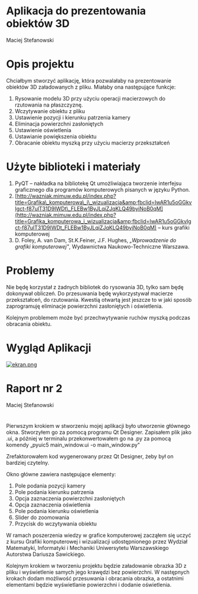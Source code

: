 # Aplikacja do prezentowania obiektów 3D

Maciej Stefanowski

# Opis projektu

Chciałbym stworzyć aplikację, która pozwalałaby na prezentowanie obiektów 3D załadowanych z pliku. Miałaby ona następujące funkcje:

1. Rysowanie modelu 3D przy użyciu operacji macierzowych do rzutowania na płaszczyznę.
2. Wczytywanie obiektu z pliku
3. Ustawienie pozycji i kierunku patrzenia kamery
4. Eliminacja powierzchni zasłoniętych
5. Ustawienie oświetlenia
6. Ustawianie powiększenia obiektu
7. Obracanie obiektu myszką przy użyciu macierzy przekształceń

# Użyte biblioteki i materiały

1. PyQT – nakładka na bibliotekę Qt umożliwiająca tworzenie interfejsu graficznego dla programów komputerowych pisanych w języku Python.
2. [http://wazniak.mimuw.edu.pl/index.php?title=Grafika\_komputerowa\_i\_wizualizacja&amp;fbclid=IwAR1u5oGGkvIgct-f87ulT31D9IWDt\_FLEBw1ByJLqiZJqKLQ49byiNoB0qM](http://wazniak.mimuw.edu.pl/index.php?title=Grafika_komputerowa_i_wizualizacja&amp;fbclid=IwAR1u5oGGkvIgct-f87ulT31D9IWDt_FLEBw1ByJLqiZJqKLQ49byiNoB0qM) – kurs grafiki komputerowej
3. D. Foley, A. van Dam, St.K.Feiner, J.F. Hughes, _„Wprowadzenie do grafiki komputerowej&quot;_, Wydawnictwa Naukowo-Techniczne Warszawa.

# Problemy

Nie będę korzystał z żadnych bibliotek do rysowania 3D, tylko sam będę dokonywał obliczeń. Do przesuwania będę wykorzystywał macierze przekształceń, do rzutowania. Kwestią otwartą jest jeszcze to w jaki sposób zaprogramuję eliminacje powierzchni zasłoniętych i oświetlenia.

Kolejnym problemem może być przechwytywanie ruchów myszką podczas obracania obiektu.





# Wygląd Aplikacji

 [![ekran.png](https://i.postimg.cc/Jhbs62f3/ekran.png)](https://postimg.cc/zLGD30X3)

# Raport nr 2

Maciej Stefanowski

#

Pierwszym krokiem w stworzeniu mojej aplikacji było utworzenie głównego okna. Stworzyłem go za pomocą programu Qt Designer. Zapisałem plik jako .ui, a później w terminalu przekonwertowałem go na .py za pomocą komendy „pyuic5 main\_window.ui -o main\_window.py&quot;

Zrefaktorowałem kod wygenerowany przez Qt Designer, żeby był on bardziej czytelny.

Okno główne zawiera następujące elementy:

1. Pole podania pozycji kamery
2. Pole podania kierunku patrzenia
3. Opcja zaznaczenia powierzchni zasłoniętych
4. Opcja zaznaczenia oświetlenia
5. Pole podania kierunku oświetlenia
6. Slider do zoomowania
7. Przycisk do wczytywania obiektu

W ramach poszerzenia wiedzy w grafice komputerowej zacząłem się uczyć z kursu Grafiki komputerowej i wizualizacji udostępnionego przez Wydział Matematyki, Informatyki i Mechaniki Uniwersytetu Warszawskiego Autorstwa Dariusza Sawickiego.

Kolejnym krokiem w tworzeniu projektu będzie załadowanie obrazka 3D z pliku i wyświetlenie samych jego krawędzi bez powierzchni. W następnych krokach dodam możliwość przesuwania i obracania obrazka, a ostatnimi elementami będzie wyświetlanie powierzchni i dodanie oświetlenia.
